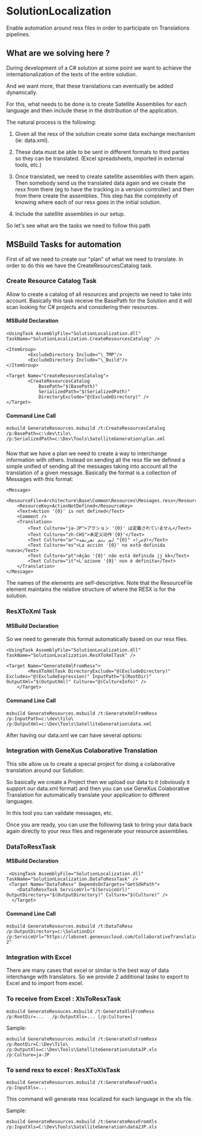 # SolutionLocalization
Enable automation around resx files in order to participate on Translations pipelines. 

## What are we solving here ?

During development of a C# solution at some point we want to achieve the internationalization of the texts of the entire solution.

And we want more, that these translations can eventually be added dynamically.

For this, what needs to be done is to create Satellite Assemblies for each language and then include these in the distribution of the application.

The natural process is the following:

1) Given all the resx of the solution create some data exchange mechanism (ie: data.xml).

2) These data must be able to be sent in different formats to third parties so they can be translated. (Excel spreadsheets, imported in external tools, etc.)

3) Once translated, we need to create satellite assemblies with them again. Then somebody send us the translated data again and we create the resx from there (eg to have the tracking in a version controller) and then from there create the assemblies.
This step has the complexity of knowing where each of our resx goes in the initial solution.

4) Include the satellite assemblies in our setup.

So let's see what are the tasks we need to follow this path

## MSBuild Tasks for automation

First of all we need to create our "plan" of what we need to translate. In order to do this we have the CreateResourcesCatalog task.

### Create Resource Catalog Task

Allow to create a catalog of all resources and projects we need to take into account. Basically this task receive the BasePath for the Solution and it will scan looking for C# projects and considering their resources.

#### MSBuild Declaration
```
<UsingTask AssemblyFile="SolutionLocalization.dll" TaskName="SolutionLocalization.CreateResourcesCatalog" />

<ItemGroup>
		<ExcludeDirectory Include="\_TMP"/>
		<ExcludeDirectory Include="\_Build"/>
</ItemGroup>

<Target Name="CreateResourcesCatalog">
		<CreateResourcesCatalog
			BasePath="$(BasePath)"
			SerializedPath="$(SerializedPath)"
			DirectoryExclude="@(ExcludeDirectory)" />
</Target>
```

#### Command Line Call
```
msbuild GenerateResources.msbuild /t:CreateResourcesCatalog /p:BasePath=c:\dev\tilo\  /p:SerializedPath=c:\Dev\Tools\SatelliteGeneration\plan.xml
```

### 

Now that we have a plan we need to create a way to interchange information with others. Instead on sending all the resx file we defined a simple unified of sending all the messages taking into account all the translation of a given message.
Basically the format is a collection of Messages with this format:

```
<Message>
	<ResourceFile>Architecture\Base\Common\Resources\Messages.resx</ResourceFile>
	<ResourceKey>ActionNotDefined</ResourceKey>
	<Text>Action '{0}' is not defined</Text>
	<Comment />
	<Translation>
		<Text Culture="ja-JP">アクション '{0}' は定義されていません</Text>
		<Text Culture="zh-CHS">未定义动作'{0}'</Text>
		<Text Culture="ar">الإجراء "{0}" لم يتم تعريفه</Text>
		<Text Culture="es">La acción '{0}' no está definida nueva</Text>
		<Text Culture="pt">Ação '{0}' não está definida jj kk</Text>
		<Text Culture="it">L'azione '{0}' non è definita</Text>
	</Translation>
</Message>
```
The names of the elements are self-descriptive. Note that the ResourceFile element maintains the relative structure of where the RESX is for the solution.

### ResXToXml Task

#### MSBuild Declaration

So we need to generate this format automatically based on our resx files. 
```
<UsingTask AssemblyFile="SolutionLocalization.dll" TaskName="SolutionLocalization.ResXToXmlTask" />

<Target Name="GenerateXmlFromResx">
		<ResXToXmlTask DirectoryExclude="@(ExcludeDirectory)" Excludes="@(ExcludeExpression)" InputPath="$(RootDir)" OutputXml="$(OutputXml)" Culture="@(CultureInfo)" />
	</Target>

```

#### Command Line Call
```
msbuild GenerateResources.msbuild /t:GenerateXmlFromResx /p:InputPath=c:\dev\tilo\  /p:OutputXml=c:\Dev\Tools\SatelliteGeneration\data.xml
```

After having our data.xml we can have several options: 

### Integration with GeneXus Colaborative Translation

This site allow us to create a special project for doing a colaborative translation around our Solution.

So basically we create a Project then we upload our data to it (obviously it support our data.xml format) and then you can use GeneXus Colaborative Translation for automatically translate your application to different languages.

In this tool you can validate messages, etc.

Once you are ready, you can use the following task to bring your data back again directly to your resx files and regenerate your resource assemblies.

### DataToResxTask 

#### MSBuild Declaration

```
 <UsingTask AssemblyFile="SolutionLocalization.dll" TaskName="SolutionLocalization.DataToResxTask" />
 <Target Name="DataToResx" DependsOnTargets="GetSdkPath">
    <DataToResxTask ServiceUrl="$(ServiceUrl)"  OutputDirectory="$(OutputDirectory)" Culture="$(Culture)" />
  </Target>
```

#### Command Line Call

```
msbuild GenerateResources.msbuild /t:DataToResx /p:OutputDirectory=c:\SolutionDir /p:ServiceUrl="https://labsnet.genexuscloud.com/CollaborativeTranslations/atoxml.aspx?2"
```

### Integration with Excel

There are many cases that excel or similar is the best way of data interchange with translators. So we provide 2 additional tasks to export to Excel and to import from excel.

### To receive from Excel : XlsToResxTask

```
msbuild GenerateResouces.msbuild /t:GenerateXlsFromResx  /p:RootDir=...   /p:OutputXls=... [/p:Culture=]
```

Sample:

```
msbuild GenerateResources.msbuild /t:GenerateXlsFromResx /p:RootDir=C:\Dev\Tilo\ /p:OutputXls=c:\Dev\Tools\SatelliteGeneration\dataJP.xls /p:Culture=ja-JP
```

### To send resx to excel : ResXToXlsTask

```
msbuild GenerateResources.msbuild /t:GenerateResxFromXls /p:InputXls=...
```

This command will generate resx localized for each language in the xls file.


Sample:

```
msbuild GenerateResources.msbuild /t:GenerateResxFromXls /p:InputXls=C:\Dev\Tools\SatelliteGeneration\data2JP.xls
```





